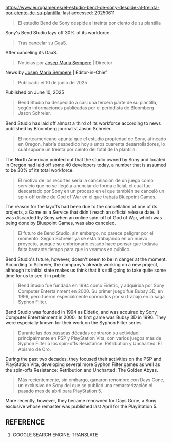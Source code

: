 https://www.eurogamer.es/el-estudio-bend-de-sony-despide-al-treinta-por-ciento-de-su-plantilla; last accessed: 20250611

> El estudio Bend de Sony despide al treinta por ciento de su plantilla

Sony's Bend Studio lays off 30% of its workforce

> Tras cancelar su GaaS.

After canceling its GaaS.

> Noticias por [Josep Maria Sempere](https://www.eurogamer.es/authors/josep-maria-sempere) | Director

News by [Josep Maria Sempere](https://www.eurogamer.es/authors/josep-maria-sempere) | Editor-in-Chief

> Publicado el 10 de junio de 2025

Published on June 10, 2025

> Bend Studio ha despedido a casi una tercera parte de su plantilla, según informaciones publicadas por el periodista de Bloomberg Jason Schreier.

Bend Studio has laid off almost a third of its workforce according to news published by Bloomberg journalist Jason Schreier.

> El norteamericano apunta que el estudio propiedad de Sony, afincado en Oregon, habría despedido hoy a unos cuarenta desarrolladores, lo cual supone un treinta por ciento del total de la plantilla.

The North American pointed out that the studio owned by Sony and located in Oregon had laid off some 40 developers today, a number that is assumed to be 30% of its total workforce.

> El motivo de los recortes sería la cancelación de un juego como servicio que no se llegó a anunciar de forma oficial, el cual fue descartado por Sony en un proceso en el que también se canceló un spin-off online de God of War en el que trabaja Bluepoint Games.

The reason for the layoffs had been due to the cancellation of one of its projects, a Game as a Service that didn't reach an official release date. It was discarded by Sony when an online spin-off of God of War, which was being done by Bluepoint Games, was also canceled. 

> El futuro de Bend Studio, sin embargo, no parece peligrar por el momento. Según Schreier ya se está trabajando en un nuevo proyecto, aunque su embrionario estado hace pensar que todavía falta bastante tiempo para que lo veamos en público.

Bend Studio's future, however, doesn't seem to be in danger at the moment. According to Schreier, the company's already working on a new project, although its initial state makes us think that it's still going to take quite some time for us to see it in public.

> Bend Studio fue fundada en 1994 como Eidetic, y adquirida por Sony Computer Entertainment en 2000. Su primer juego fue Bubsy 3D, en 1996, pero fueron especialmente conocidos por su trabajo en la saga Syphon Filter.

Bend Studio was founded in 1994 as Eidetic, and was acquired by Sony Computer Entertainment in 2000. Its first game was Bubsy 3D in 1996. They were especially known for their work on the Syphon Filter series.

> Durante las dos pasadas décadas centraron su actividad principalmente en PSP y PlayStation Vita, con varios juegos más de Syphon Filter o los spin-offs Resistance: Retribution y Uncharted: El Abismo de Oro.

During the past two decades, they focused their activities on the PSP and PlayStation Vita, developing several more Syphon Filter games as well as the spin-offs Resistance: Retribution and Uncharted: The Golden Abyss.

> Más recientemente, sin embargo, ganaron renombre con Days Gone, un exclusivo de Sony del que se publicó una remasterización el pasado mes de abril para PlayStation 5.

More recently, however, they became renowned for Days Gone, a Sony exclusive whose remaster was published last April for the PlayStation 5.

## REFERENCE

1) GOOGLE SEARCH ENGINE; TRANSLATE